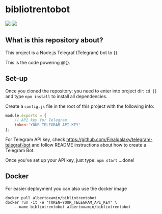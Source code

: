 # bibliotrentobot
[![](https://images.microbadger.com/badges/version/albertoxamin/{}.svg)](https://microbadger.com/images/albertoxamin/{})
[![](https://images.microbadger.com/badges/image/albertoxamin/{}.svg)](https://microbadger.com/images/albertoxamin/{})

## What is this repository about?
This project is a Node.js Telegraf (Telegram) bot to {}.

This is the code powering @{}.

## Set-up
Once you cloned the repository:
you need to enter into project dir: `cd {}`
and type `npm install` to install all dependencies.

Create a `config.js` file in the root of this project with the following info:
```javascript
module.exports = {
    // API key for Telegram
    token:'YOUR_TELEGRAM_API_KEY'
};
```
For Telegram API key, check https://github.com/Finalgalaxy/telegram-telegraf-bot and follow README instructions about how to create a Telegram Bot.

Once you've set up your API key, just type:
`npm start`
...done!

## Docker
For easier deployment you can also use the docker image

```shell
docker pull albertoxamin/bibliotrentobot
docker run -it -e "TOKEN=YOUR_TELEGRAM_API_KEY" \
    --name bibliotrentobot albertoxamin/bibliotrentobot
```
